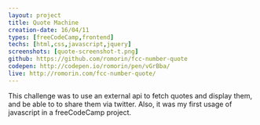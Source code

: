```yaml
---
layout: project
title: Quote Machine
creation-date: 16/04/11
types: [freeCodeCamp,frontend]
techs: [html,css,javascript,jquery]
screenshots: [quote-screenshot-t.png]
github: https://github.com/romorin/fcc-number-quote
codepen: http://codepen.io/romorin/pen/vGrBba/
live: http://romorin.com/fcc-number-quote/
---
```


This challenge was to use an external api to fetch quotes and display them, and be able to to share them via twitter.
Also, it was my first usage of javascript in a freeCodeCamp project.

